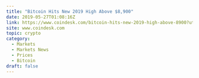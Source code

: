 ```yaml
---
title: "Bitcoin Hits New 2019 High Above $8,900"
date: 2019-05-27T01:08:16Z
link: https://www.coindesk.com/bitcoin-hits-new-2019-high-above-8900?utm_medium=RSS&utm_source=hune
site: www.coindesk.com
topic: crypto
category:
  - Markets
  - Markets News
  - Prices
  - Bitcoin
draft: false
---
```

